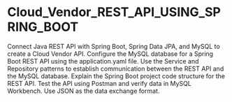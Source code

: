 # Cloud_Vendor_REST_API_USING_SPRING_BOOT
Connect Java REST API with Spring Boot, Spring Data JPA, and MySQL to create a Cloud Vendor API.
Configure the MySQL database for a Spring Boot REST API using the application.yaml file.
Use the Service and Repository patterns to establish communication between the REST API and the MySQL database.
Explain the Spring Boot project code structure for the REST API.
Test the API using Postman and verify data in MySQL Workbench.
Use JSON as the data exchange format.
